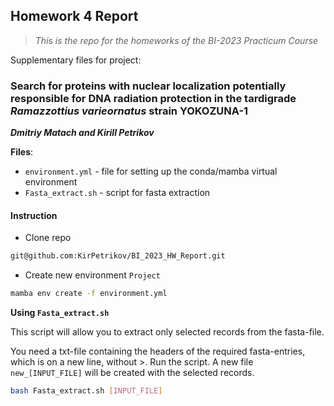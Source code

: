## Homework 4 Report
> *This is the repo for the homeworks of the BI-2023 Practicum Course*

Supplementary files for project:

### Search for proteins with nuclear localization potentially responsible for DNA radiation protection in the tardigrade *Ramazzottius varieornatus* strain YOKOZUNA-1
***Dmitriy  Matach and Kirill Petrikov***

**Files**:
- `environment.yml` - file for setting up the conda/mamba virtual environment
- `Fasta_extract.sh` - script for fasta extraction

#### Instruction

- Clone repo
```bash
git@github.com:KirPetrikov/BI_2023_HW_Report.git
```

- Create new environment `Project`
```bash
mamba env create -f environment.yml
```

**Using `Fasta_extract.sh`**

This script will allow you to extract only selected records from the fasta-file.

You need  a txt-file containing the headers of the required fasta-entries, which is on a new line, without >. Run the script. A new file `new_[INPUT_FILE]` will be created with the selected records.

```bash
bash Fasta_extract.sh [INPUT_FILE]
```


